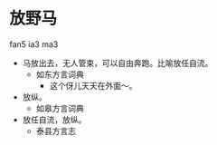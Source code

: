 # 放野马
fan5 ia3 ma3
+ 马放出去，无人管束，可以自由奔跑。比喻放任自流。
  * 如东方言词典
    - 这个伢儿天天在外面～。
+ 放纵。
  * 如皋方言词典
+ 放任自流，放纵。
  * 泰县方言志
